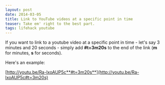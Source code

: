 ```yaml
---
layout: post
date: 2014-03-05
title: Link to YouTube videos at a specific point in time
teaser: Take em' right to the best part.
tags: lifehack youtube
---
```


If you want to link to a youtube video at a specific point in time - let's say 3 minutes and 20 seconds - simply add **#t=3m20s** to the end of the link (**m** for minutes, **s** for seconds).

Here's an example:

[http://youtu.be/Ra-lxoAUP5c**#t=3m20s**](http://youtu.be/Ra-lxoAUP5c#t=3m20s)